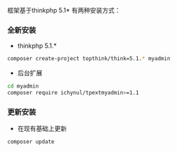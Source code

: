框架基于thinkphp 5.1*
有两种安装方式：
### 全新安装
- thinkphp 5.1.*
```bash
composer create-project topthink/think=5.1.* myadmin
```
- 后台扩展

```bash
cd myadmin
composer require ichynul/tpextmyadmin>=1.1
```
### 更新安装
- 在现有基础上更新
```bash
composer update
```